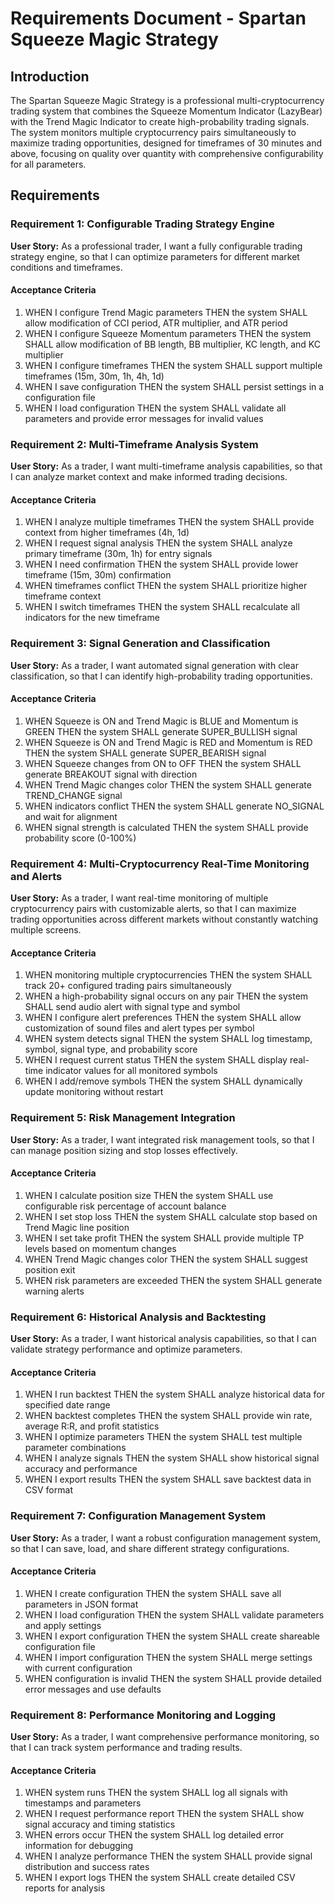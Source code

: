 # Requirements Document - Spartan Squeeze Magic Strategy

## Introduction

The Spartan Squeeze Magic Strategy is a professional multi-cryptocurrency trading system that combines the Squeeze Momentum Indicator (LazyBear) with the Trend Magic Indicator to create high-probability trading signals. The system monitors multiple cryptocurrency pairs simultaneously to maximize trading opportunities, designed for timeframes of 30 minutes and above, focusing on quality over quantity with comprehensive configurability for all parameters.

## Requirements

### Requirement 1: Configurable Trading Strategy Engine

**User Story:** As a professional trader, I want a fully configurable trading strategy engine, so that I can optimize parameters for different market conditions and timeframes.

#### Acceptance Criteria

1. WHEN I configure Trend Magic parameters THEN the system SHALL allow modification of CCI period, ATR multiplier, and ATR period
2. WHEN I configure Squeeze Momentum parameters THEN the system SHALL allow modification of BB length, BB multiplier, KC length, and KC multiplier
3. WHEN I configure timeframes THEN the system SHALL support multiple timeframes (15m, 30m, 1h, 4h, 1d)
4. WHEN I save configuration THEN the system SHALL persist settings in a configuration file
5. WHEN I load configuration THEN the system SHALL validate all parameters and provide error messages for invalid values

### Requirement 2: Multi-Timeframe Analysis System

**User Story:** As a trader, I want multi-timeframe analysis capabilities, so that I can analyze market context and make informed trading decisions.

#### Acceptance Criteria

1. WHEN I analyze multiple timeframes THEN the system SHALL provide context from higher timeframes (4h, 1d)
2. WHEN I request signal analysis THEN the system SHALL analyze primary timeframe (30m, 1h) for entry signals
3. WHEN I need confirmation THEN the system SHALL provide lower timeframe (15m, 30m) confirmation
4. WHEN timeframes conflict THEN the system SHALL prioritize higher timeframe context
5. WHEN I switch timeframes THEN the system SHALL recalculate all indicators for the new timeframe

### Requirement 3: Signal Generation and Classification

**User Story:** As a trader, I want automated signal generation with clear classification, so that I can identify high-probability trading opportunities.

#### Acceptance Criteria

1. WHEN Squeeze is ON and Trend Magic is BLUE and Momentum is GREEN THEN the system SHALL generate SUPER_BULLISH signal
2. WHEN Squeeze is ON and Trend Magic is RED and Momentum is RED THEN the system SHALL generate SUPER_BEARISH signal
3. WHEN Squeeze changes from ON to OFF THEN the system SHALL generate BREAKOUT signal with direction
4. WHEN Trend Magic changes color THEN the system SHALL generate TREND_CHANGE signal
5. WHEN indicators conflict THEN the system SHALL generate NO_SIGNAL and wait for alignment
6. WHEN signal strength is calculated THEN the system SHALL provide probability score (0-100%)

### Requirement 4: Multi-Cryptocurrency Real-Time Monitoring and Alerts

**User Story:** As a trader, I want real-time monitoring of multiple cryptocurrency pairs with customizable alerts, so that I can maximize trading opportunities across different markets without constantly watching multiple screens.

#### Acceptance Criteria

1. WHEN monitoring multiple cryptocurrencies THEN the system SHALL track 20+ configured trading pairs simultaneously
2. WHEN a high-probability signal occurs on any pair THEN the system SHALL send audio alert with signal type and symbol
3. WHEN I configure alert preferences THEN the system SHALL allow customization of sound files and alert types per symbol
4. WHEN system detects signal THEN the system SHALL log timestamp, symbol, signal type, and probability score
5. WHEN I request current status THEN the system SHALL display real-time indicator values for all monitored symbols
6. WHEN I add/remove symbols THEN the system SHALL dynamically update monitoring without restart

### Requirement 5: Risk Management Integration

**User Story:** As a trader, I want integrated risk management tools, so that I can manage position sizing and stop losses effectively.

#### Acceptance Criteria

1. WHEN I calculate position size THEN the system SHALL use configurable risk percentage of account balance
2. WHEN I set stop loss THEN the system SHALL calculate stop based on Trend Magic line position
3. WHEN I set take profit THEN the system SHALL provide multiple TP levels based on momentum changes
4. WHEN Trend Magic changes color THEN the system SHALL suggest position exit
5. WHEN risk parameters are exceeded THEN the system SHALL generate warning alerts

### Requirement 6: Historical Analysis and Backtesting

**User Story:** As a trader, I want historical analysis capabilities, so that I can validate strategy performance and optimize parameters.

#### Acceptance Criteria

1. WHEN I run backtest THEN the system SHALL analyze historical data for specified date range
2. WHEN backtest completes THEN the system SHALL provide win rate, average R:R, and profit statistics
3. WHEN I optimize parameters THEN the system SHALL test multiple parameter combinations
4. WHEN I analyze signals THEN the system SHALL show historical signal accuracy and performance
5. WHEN I export results THEN the system SHALL save backtest data in CSV format

### Requirement 7: Configuration Management System

**User Story:** As a trader, I want a robust configuration management system, so that I can save, load, and share different strategy configurations.

#### Acceptance Criteria

1. WHEN I create configuration THEN the system SHALL save all parameters in JSON format
2. WHEN I load configuration THEN the system SHALL validate parameters and apply settings
3. WHEN I export configuration THEN the system SHALL create shareable configuration file
4. WHEN I import configuration THEN the system SHALL merge settings with current configuration
5. WHEN configuration is invalid THEN the system SHALL provide detailed error messages and use defaults

### Requirement 8: Performance Monitoring and Logging

**User Story:** As a trader, I want comprehensive performance monitoring, so that I can track system performance and trading results.

#### Acceptance Criteria

1. WHEN system runs THEN the system SHALL log all signals with timestamps and parameters
2. WHEN I request performance report THEN the system SHALL show signal accuracy and timing statistics
3. WHEN errors occur THEN the system SHALL log detailed error information for debugging
4. WHEN I analyze performance THEN the system SHALL provide signal distribution and success rates
5. WHEN I export logs THEN the system SHALL create detailed CSV reports for analysis